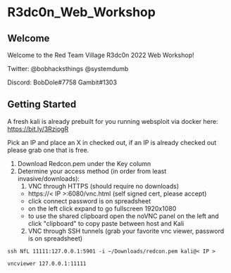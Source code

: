 # R3dc0n_Web_Workshop

## Welcome

Welcome to the Red Team Village R3dc0n 2022 Web Workshop!

Twitter: @bobhacksthings @systemdumb

Discord: BobDole#7758 Gambit#1303

## Getting Started

A fresh kali is already prebuilt for you running websploit via docker here: <https://bit.ly/3RziogR>

Pick an IP and place an X in checked out, if an IP is already checked out please grab one that is free. 

1. Download Redcon.pem under the Key column
2. Determine your access method (in order from least invasive/downloads):
    1. VNC through HTTPS (should require no downloads)
    -  https://< IP >:6080/vnc.html  (self signed cert, please accept) 
    -  click connect password is on spreadsheet 
    -  on the left click expand to go fullscreen 1920x1080 
    -  to use the shared clipboard open the noVNC panel on the left and click "clipboard" to copy paste between host and Kali
    2. VNC through SSH tunnels (grab your favorite vnc viewer, password is on spreadsheet)
```
ssh NfL 11111:127.0.0.1:5901 -i ~/Downloads/redcon.pem kali@< IP >

vncviewer 127.0.0.1:11111
```
  

